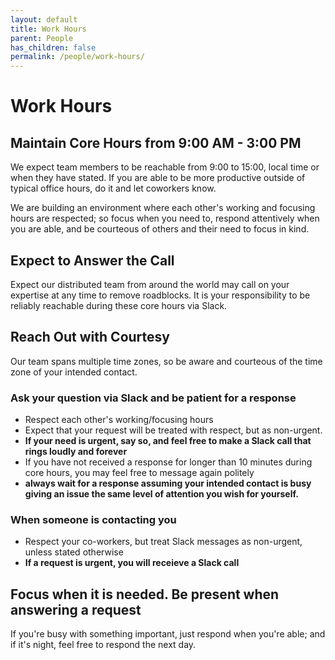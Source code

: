 ```yaml
---
layout: default
title: Work Hours
parent: People
has_children: false
permalink: /people/work-hours/
---
```


# Work Hours

## Maintain Core Hours from 9:00 AM - 3:00 PM

We expect team members to be reachable from 9:00 to 15:00, local time or when they have stated. If you are able to be more productive outside of typical office hours, do it and let coworkers know.

We are building an environment where each other's working and focusing hours are respected; so focus when you need to, respond attentively when you are able, and be courteous of others and their need to focus in kind.

## Expect to Answer the Call

Expect our distributed team from around the world may call on your expertise at any time to remove roadblocks. It is your responsibility to be reliably reachable during these core hours via Slack.

## Reach Out with Courtesy

Our team spans multiple time zones, so be aware and courteous of the time zone of your intended contact.

### Ask your question via Slack and be patient for a response

* Respect each other's working/focusing hours
* Expect that your request will be treated with respect, but as non-urgent.
* **If your need is urgent, say so, and feel free to make a Slack call that rings loudly and forever**
* If you have not received a response for longer than 10 minutes during core hours, you may feel free to message again politely
* **always wait for a response assuming your intended contact is busy giving an issue the same level of attention you wish for yourself.**

### When someone is contacting you

* Respect your co-workers, but treat Slack messages as non-urgent, unless stated otherwise
* **If a request is urgent, you will receieve a Slack call**

## Focus when it is needed. Be present when answering a request

If you're busy with something important, just respond when you're able; and if it's night, feel free to respond the next day.
